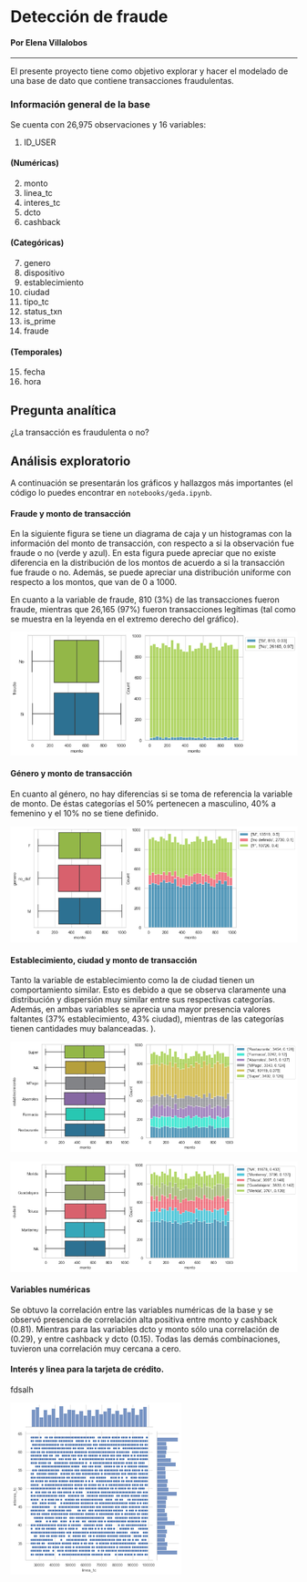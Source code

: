 # Detección de fraude 

#### Por Elena Villalobos 
_____


El presente proyecto tiene como objetivo explorar y hacer el modelado de una base de dato que contiene transacciones fraudulentas. 

### Información general de la base

Se cuenta con 26,975 observaciones y 16 variables:

1. ID_USER

#### (Numéricas)

2. monto 
3. linea_tc 
4. interes_tc 
5. dcto
6. cashback

#### (Categóricas)

7. genero
8. dispositivo
9. establecimiento
10. ciudad
11. tipo_tc
12. status_txn
13. is_prime
14. fraude

#### (Temporales)

15. fecha
16. hora 

## Pregunta analítica

¿La transacción es fraudulenta o no?

## Análisis exploratorio 

A continuación se presentarán los gráficos y hallazgos más importantes (el código lo puedes encontrar en `notebooks/geda.ipynb`.

#### Fraude y monto de transacción

En la siguiente figura se tiene un diagrama de caja y un histogramas con la información del monto de transacción, con respecto a si la observación fue fraude o no (verde y azul). En esta figura puede apreciar que no existe diferencia en la distribución de los montos de acuerdo a si la transacción fue fraude o no. Además, se puede apreciar una distribución uniforme con respecto a los montos, que van de 0 a 1000.

En cuanto a la variable de fraude, 810 (3\%)  de las transacciones fueron fraude, mientras que 26,165 (97\%) fueron transacciones legítimas (tal como se muestra en la leyenda en el extremo derecho del gráfico). 

![](notebooks/images/im1.png)

#### Género y monto de transacción

En cuanto al género, no hay diferencias si se toma de referencia la variable de monto. De éstas categorías el 50\% pertenecen a masculino, 40\% a femenino y el 10\% no se tiene definido. 

![](notebooks/images/im2.png)

#### Establecimiento, ciudad y monto de transacción

Tanto la variable de establecimiento como la de ciudad tienen un comportamiento similar. Esto es debido a que se observa claramente una distribución y dispersión muy similar entre sus respectivas categorías. Además, en ambas variables se aprecia una mayor presencia valores faltantes (37\% establecimiento, 43\% ciudad), mientras de las categorías tienen cantidades muy balanceadas. 
). 

![](notebooks/images/im3.png)

![](notebooks/images/im4.png)

####  Variables numéricas

Se obtuvo la correlación entre las variables numéricas de la base y se observó presencia de correlación alta positiva entre monto y cashback (0.81). Mientras para las variables dcto y monto sólo una correlación de (0.29), y entre cashback y dcto (0.15). Todas las demás combinaciones, tuvieron una correlación muy cercana a cero. 

####  Interés y linea para la tarjeta de crédito. 

fdsalh

 ![](notebooks/images/im5.png)
 
